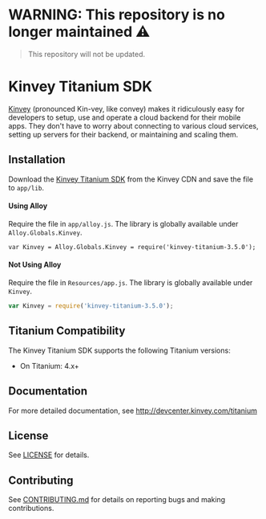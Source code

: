 # WARNING: This repository is no longer maintained :warning:

> This repository will not be updated.

# Kinvey Titanium SDK
[Kinvey](http://www.kinvey.com) (pronounced Kin-vey, like convey) makes it ridiculously easy for developers to setup, use and operate a cloud backend for their mobile apps. They don't have to worry about connecting to various cloud services, setting up servers for their backend, or maintaining and scaling them.

## Installation

Download the [Kinvey Titanium SDK](https://download.kinvey.com/js/kinvey-titanium-sdk-3.5.0.min.js) from the Kinvey CDN and save the file to `app/lib`.

#### Using Alloy

Require the file in `app/alloy.js`. The library is globally available under `Alloy.Globals.Kinvey`.

```javascritpt
var Kinvey = Alloy.Globals.Kinvey = require('kinvey-titanium-3.5.0');
```

#### Not Using Alloy

Require the file in `Resources/app.js`. The library is globally available under `Kinvey`.

```javascript
var Kinvey = require('kinvey-titanium-3.5.0');
```

## Titanium Compatibility

The Kinvey Titanium SDK supports the following Titanium versions:

- On Titanium: 4.x+

## Documentation

For more detailed documentation, see http://devcenter.kinvey.com/titanium

## License
See [LICENSE](LICENSE) for details.

## Contributing
See [CONTRIBUTING.md](CONTRIBUTING.md) for details on reporting bugs and making contributions.

